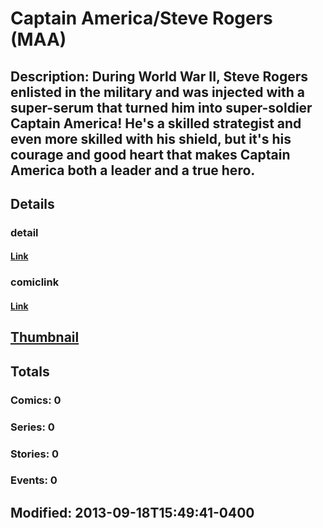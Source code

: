# Captain America/Steve Rogers (MAA)
## Description: During World War II, Steve Rogers enlisted in the military and was injected with a super-serum that turned him into super-soldier Captain America! He's a skilled strategist and even more skilled with his shield, but it's his courage and good heart that makes Captain America both a leader and a true hero. 
## Details
### detail
#### [Link](http://marvel.com/characters/8/captain_america?utm_campaign=apiRef&utm_source=225578a89fc76f3d20fbffda5d17a88d)
### comiclink
#### [Link](http://marvel.com/comics/characters/1017105/captain_americasteve_rogers_maa?utm_campaign=apiRef&utm_source=225578a89fc76f3d20fbffda5d17a88d)
## [Thumbnail](http://i.annihil.us/u/prod/marvel/i/mg/3/10/52321928eaa72.jpg)
## Totals
### Comics: 0
### Series: 0
### Stories: 0
### Events: 0
## Modified: 2013-09-18T15:49:41-0400